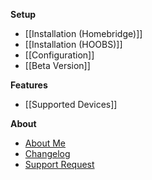 **Setup**
* [[Installation (Homebridge)]]
* [[Installation (HOOBS)]]
* [[Configuration]]
* [[Beta Version]]

**Features**
* [[Supported Devices]]

**About**
* [About Me](https://github.com/sponsors/bwp91)
* [Changelog](https://github.com/bwp91/homebridge-deebot/releases)
* [Support Request](https://github.com/bwp91/homebridge-deebot/issues/new/choose)